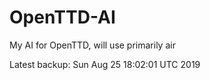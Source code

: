 # OpenTTD-AI
My AI for OpenTTD, will use primarily air

Latest backup: Sun Aug 25 18:02:01 UTC 2019
